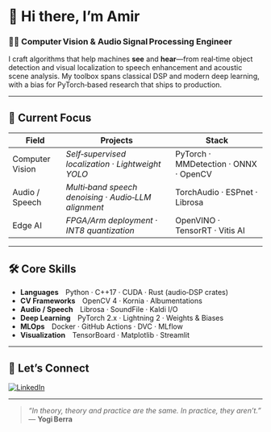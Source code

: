 
# 👋 Hi there, I’m Amir

### 🧑‍🔬 Computer Vision & Audio Signal Processing Engineer

I craft algorithms that help machines **see** and **hear**—from real‑time object detection and visual localization to speech enhancement and acoustic scene analysis. My toolbox spans classical DSP and modern deep learning, with a bias for PyTorch‑based research that ships to production.

---

## 🔭 Current Focus

| Field | Projects | Stack |
|-------|----------|-------|
| Computer Vision | *Self‑supervised localization* · *Lightweight YOLO* | PyTorch · MMDetection · ONNX · OpenCV |
| Audio / Speech | *Multi‑band speech denoising* · *Audio‑LLM alignment* | TorchAudio · ESPnet · Librosa |
| Edge AI | *FPGA/Arm deployment* · *INT8 quantization* | OpenVINO · TensorRT · Vitis AI |

---

## 🛠️ Core Skills

- **Languages** Python · C++17 · CUDA · Rust (audio‑DSP crates)
- **CV Frameworks** OpenCV 4 · Kornia · Albumentations
- **Audio / Speech** Librosa · SoundFile · Kaldi I/O
- **Deep Learning** PyTorch 2.x · Lightning 2 · Weights & Biases
- **MLOps** Docker · GitHub Actions · DVC · MLflow
- **Visualization** TensorBoard · Matplotlib · Streamlit

---


## 🤝 Let’s Connect

[![LinkedIn](https://img.shields.io/badge/-LinkedIn-0A66C2?logo=Linkedin&logoColor=white)](https://www.linkedin.com/in/amirmohammad-saberi-a07462263/)


---

> *“In theory, theory and practice are the same. In practice, they aren’t.”* — **Yogi Berra**

